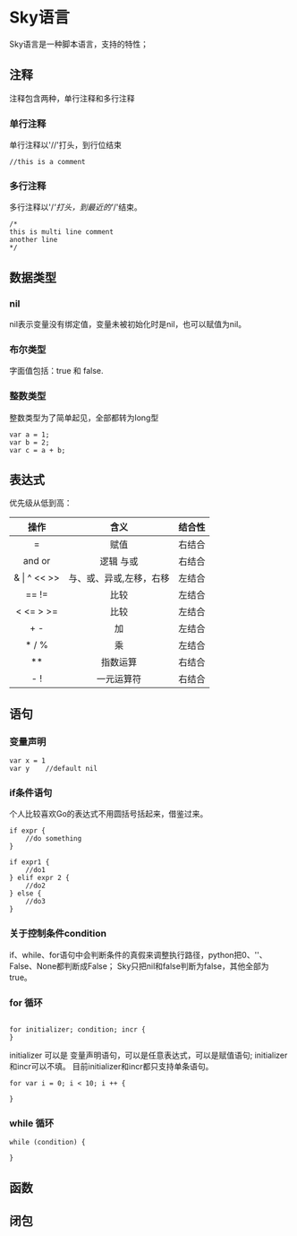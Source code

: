 # Sky语言

Sky语言是一种脚本语言，支持的特性；

## 注释

注释包含两种，单行注释和多行注释

### 单行注释

单行注释以'//'打头，到行位结束

```
//this is a comment
```

### 多行注释

多行注释以'/*'打头，到最近的'*/'结束。

```
/*
this is multi line comment
another line
*/
```

## 数据类型

### nil

nil表示变量没有绑定值，变量未被初始化时是nil，也可以赋值为nil。

### 布尔类型

字面值包括：true 和 false.

### 整数类型

整数类型为了简单起见，全部都转为long型

```
var a = 1;
var b = 2;
var c = a + b;
```

## 表达式

优先级从低到高：

|        操作        |      含义      | 结合性 |
|:----------------:|:------------:|:---:|
|        =         |      赋值      | 右结合 |
|      and or      |    逻辑 与或    | 右结合 |
| & &#124; ^ << >> | 与、或、异或,左移，右移 | 左结合 |
|      == !=       |      比较      | 左结合 |
|    < <= > >=     |      比较      | 左结合 |
|       + -        |      加       | 左结合 |
|      * / %       |      乘       | 左结合 |
|        **        |     指数运算     | 右结合 |
|       - !        |    一元运算符     | 右结合 |

## 语句

### 变量声明

```
var x = 1
var y    //default nil
```

### if条件语句

个人比较喜欢Go的表达式不用圆括号括起来，借鉴过来。

```
if expr {
    //do something
} 

if expr1 {
    //do1
} elif expr 2 {
    //do2
} else {
    //do3
}
```

### 关于控制条件condition

if、while、for语句中会判断条件的真假来调整执行路径，python把0、''、False、None都判断成False；
Sky只把nil和false判断为false，其他全部为true。

### for 循环

```

for initializer; condition; incr {
}
```

initializer 可以是 变量声明语句，可以是任意表达式，可以是赋值语句;
initializer和incr可以不填。
目前initializer和incr都只支持单条语句。

```
for var i = 0; i < 10; i ++ {

}
```

### while 循环

```
while (condition) {

}
```

## 函数

## 闭包
